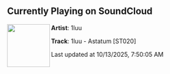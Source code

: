 ## Currently Playing on SoundCloud

[<img align="left" width="100" src="https://i1.sndcdn.com/artworks-WKYTi0G6eyEVOYnX-bzoh0g-t500x500.jpg">](https://soundcloud.com/sachsentrance/1luu-astatum-11)

**Artist**: 1luu 

**Track**: 1luu - Astatum [ST020]

Last updated at 10/13/2025, 7:50:05 AM

